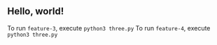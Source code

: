 ## Hello, world!


To run `feature-3`, execute `python3 three.py`
To run `feature-4`, execute `python3 three.py`

